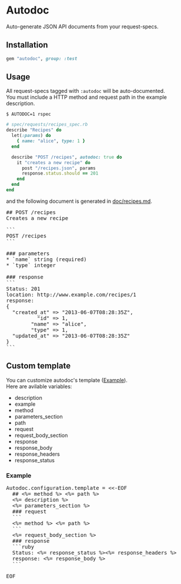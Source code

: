 # Autodoc
Auto-generate JSON API documents from your request-specs.

## Installation
```ruby
gem "autodoc", group: :test
```

## Usage
All request-specs tagged with `:autodoc` will be auto-documented.  
You must include a HTTP method and request path in the example description.

```
$ AUTODOC=1 rspec
```

```ruby
# spec/requests/recipes_spec.rb
describe "Recipes" do
  let(:params) do
    { name: "alice", type: 1 }
  end

  describe "POST /recipes", autodoc: true do
    it "creates a new recipe" do
      post "/recipes.json", params
      response.status.should == 201
    end
  end
end
```

and the following document is generated in [doc/recipes.md](https://github.com/r7kamura/autodoc/blob/master/spec/dummy/doc/recipes.md).

<pre>
## POST /recipes
Creates a new recipe

```
POST /recipes
```

### parameters
* `name` string (required)
* `type` integer

### response
```
Status: 201
location: http://www.example.com/recipes/1
response: 
{
  "created_at" => "2013-06-07T08:28:35Z",
          "id" => 1,
        "name" => "alice",
        "type" => 1,
  "updated_at" => "2013-06-07T08:28:35Z"
}
```
</pre>

## Custom template
You can customize autodoc's template ([Example](https://github.com/r7kamura/autodoc/blob/master/lib/autodoc/configuration.rb#L18-L33)).  
Here are avilable variables:

* description
* example
* method
* parameters_section
* path
* request
* request_body_section
* response
* response_body
* response_headers
* response_status

### Example
<pre>
Autodoc.configuration.template = &lt;&lt;-EOF
  ## &lt;%= method %&gt; &lt;%= path %&gt;
  &lt;%= description %&gt;
  &lt;%= parameters_section %&gt;
  ### request
  ```
  &lt;%= method %&gt; &lt;%= path %&gt;
  ```
  &lt;%= request_body_section %&gt;
  ### response
  ```ruby
  Status: &lt;%= response_status %&gt;&lt;%= response_headers %&gt;
  response: &lt;%= response_body %&gt;
  ```

EOF
</pre>
